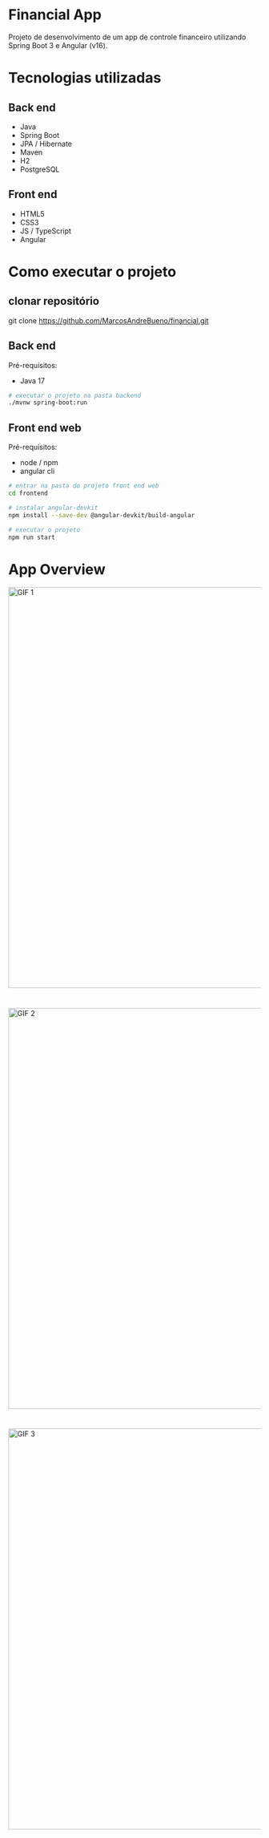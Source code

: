 # Financial App
Projeto de desenvolvimento de um app de controle financeiro utilizando Spring Boot 3 e Angular (v16).

# Tecnologias utilizadas
## Back end
- Java
- Spring Boot
- JPA / Hibernate
- Maven
- H2
- PostgreSQL
  
## Front end
- HTML5
- CSS3
- JS / TypeScript
- Angular

# Como executar o projeto

## clonar repositório
git clone https://github.com/MarcosAndreBueno/financial.git

## Back end
Pré-requisitos: 
  - Java 17

```bash
# executar o projeto na pasta backend
./mvnw spring-boot:run
```

## Front end web
Pré-requisitos: 
  - node / npm
  - angular cli
    
```bash
# entrar na pasta do projeto front end web
cd frontend

# instalar angular-devkit
npm install --save-dev @angular-devkit/build-angular

# executar o projeto
npm run start
```

# App Overview

<img id="gif1" src="/../readme/images/ovv1.gif" alt="GIF 1" width=800>

#
<img id="gif2" src="/../readme/images/ovv2.gif" alt="GIF 2" width=800>

#
<img id="gif3" src="/../readme/images/ovv3.gif" alt="GIF 3" width=800>
